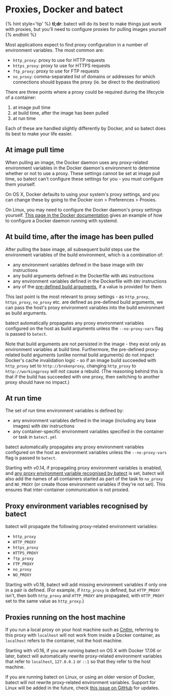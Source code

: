 # Proxies, Docker and batect

{% hint style='tip' %}
**tl;dr**: batect will do its best to make things just work with proxies, but you'll need to configure proxies for pulling images yourself
{% endhint %}

Most applications expect to find proxy configuration in a number of environment variables. The most common are:

* `http_proxy`: proxy to use for HTTP requests
* `https_proxy`: proxy to use for HTTPS requests
* `ftp_proxy`: proxy to use for FTP requests
* `no_proxy`: comma-separated list of domains or addresses for which connections should bypass the proxy (ie.
  be direct to the destination)

There are three points where a proxy could be required during the lifecycle of a container:

1. at image pull time
2. at build time, after the image has been pulled
3. at run time

Each of these are handled slightly differently by Docker, and so batect does its best to make your life easier.

## At image pull time

When pulling an image, the Docker daemon uses any proxy-related environment variables in the Docker daemon's
environment to determine whether or not to use a proxy. These settings cannot be set at image pull time, so
batect can't configure these settings for you - you must configure them yourself.

On OS X, Docker defaults to using your system's proxy settings, and you can change these by going to the Docker icon >
Preferences > Proxies.

On Linux, you may need to configure the Docker daemon's proxy settings yourself.
[This page in the Docker documentation](https://docs.docker.com/engine/admin/systemd/#httphttps-proxy) gives an example of
how to configure a Docker daemon running with systemd.

## At build time, after the image has been pulled

After pulling the base image, all subsequent build steps use the environment variables of the build environment, which is a
combination of:

* any environment variables defined in the base image with `ENV` instructions
* any build arguments defined in the Dockerfile with `ARG` instructions
* any environment variables defined in the Dockerfile with `ENV` instructions
* any of the [pre-defined build arguments](https://docs.docker.com/engine/reference/builder/#predefined-args), if a value is
  provided for them

This last point is the most relevant to proxy settings - as `http_proxy`, `https_proxy`, `no_proxy` etc. are defined as
pre-defined build arguments, we can pass the host's proxy environment variables into the build environment as build arguments.

batect automatically propagates any proxy environment variables configured on the host as build arguments unless the `--no-proxy-vars`
flag is passed to `batect`.

Note that build arguments are not persisted in the image - they exist only as environment variables at build time. Furthermore,
the pre-defined proxy-related build arguments (unlike normal build arguments) do not impact Docker's cache invalidation logic -
so if an image build succeeded with `http_proxy` set to `http://brokenproxy`, changing `http_proxy` to `http://workingproxy` will
not cause a rebuild. (The reasoning behind this is that if the build has succeeded with one proxy, then switching to another
proxy should have no impact.)

## At run time

The set of run time environment variables is defined by:

* any environment variables defined in the image (including any base images) with `ENV` instructions
* any container-specific environment variables specified in the container or task in `batect.yml`

batect automatically propagates any proxy environment variables configured on the host as environment variables unless the
`--no-proxy-vars` flag is passed to `batect`.

Starting with v0.14, if propagating proxy environment variables is enabled, and
[any proxy environment variable recognised by batect](#proxy-environment-variables-recognised-by-batect) is set, batect will also add the names
of all containers started as part of the task to `no_proxy` and `NO_PROXY` (or create those environment variables if they're not set).
This ensures that inter-container communication is not proxied.

## Proxy environment variables recognised by batect

batect will propagate the following proxy-related environment variables:

* `http_proxy`
* `HTTP_PROXY`
* `https_proxy`
* `HTTPS_PROXY`
* `ftp_proxy`
* `FTP_PROXY`
* `no_proxy`
* `NO_PROXY`

Starting with v0.18, batect will add missing environment variables if only one in a pair is defined. (For example, if `http_proxy` is
defined, but `HTTP_PROXY` isn't, then both `http_proxy` and `HTTP_PROXY` are propagated, with `HTTP_PROXY` set to the same value as
`http_proxy`.)

## Proxies running on the host machine

If you run a local proxy on your host machine such as [Cntlm](http://cntlm.sourceforge.net/), referring to this proxy with `localhost`
will not work from inside a Docker container, as `localhost` refers to the container, not the host machine.

Starting with v0.16, if you are running batect on OS X with Docker 17.06 or later, batect will automatically rewrite proxy-related environment
variables that refer to `localhost`, `127.0.0.1` or `::1` so that they refer to the host machine.

If you are running batect on Linux, or using an older version of Docker, batect will not rewrite proxy-related environment variables.
Support for Linux will be added in the future, check [this issue on GitHub](https://github.com/charleskorn/batect/issues/10) for updates.
